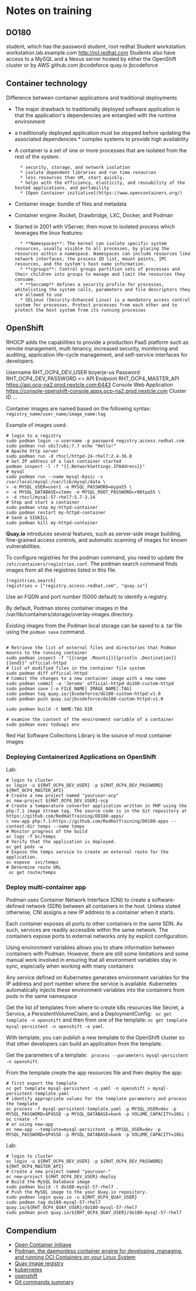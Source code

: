 # Notes on training

## DO180 

student, which has the password student, root redhat
Student workstation: workstation.lab.example.com
http://rol.redhat.com
Students also have access to a MySQL and a Nexus server hosted by either the OpenShift cluster or by AWS
github.com jbcodeforce
quay.io jbcodeforce

## Container technology

Difference between container applications and traditional deployments

* The major drawback to traditionally deployed software application is that the application's dependencies are entangled with the runtime environment
* a traditionally deployed application must be stopped before updating the associated dependencies
        * complex systems to provide high availability 
* A container is a set of one or more processes that are isolated from the rest of the system. 

        * security, storage, and network isolation
        * isolate dependent libraries and run time resources
        * less resources than VM, start quickly.
        * helps with the efficiency, elasticity, and reusability of the hosted applications, and portability
        * [Open Container initiative](https://www.opencontainers.org/)
* Container image: bundle of files and metadata
* Container engine: Rocket, Drawbridge, LXC, Docker, and Podman

* Started in 2001 with VServer, then move to isolated process which leverages the linux features:

        * **Namespaces**: The kernel can isolate specific system resources, usually visible to all processes, by placing the resources within a namespace. Namespaces can include resources like network interfaces, the process ID list, mount points, IPC resources, and the system's host name information.
        * **cgroups**: Control groups partition sets of processes and their children into groups to manage and limit the resources they consume.
        * **Seccomp** defines a security profile for processes, whitelisting the system calls, parameters and file descriptors they are allowed to use
        * SELinux (Security-Enhanced Linux) is a mandatory access control system for processes. Protect processes from each other and to protect the host system from its running processes

## OpenShift

RHOCP adds the capabilities to provide a production PaaS platform such as remote management, multi tenancy, increased security, monitoring and auditing, application life-cycle management, and self-service interfaces for developers.

Username	RHT_OCP4_DEV_USER	boyerje-us
Password	RHT_OCP4_DEV_PASSWORD	<>
API Endpoint	RHT_OCP4_MASTER_API	https://api.ocp-na2.prod.nextcle.com:6443
Console Web Application		https://console-openshift-console.apps.ocp-na2.prod.nextcle.com
Cluster ID ...

Container images are named based on the following syntax: `registry_name/user_name/image_name:tag`

Example of images used:

```shell
# login to a registry
sudo podman login -u username -p password registry.access.redhat.com
sudo podman run ubi7/ubi:7.7 echo "Hello!"
# Apache http server
sudo podman run -d rhscl/httpd-24-rhel7:2.4-36.8
# Get IP address of a last container started
podman inspect -l -f "{{.NetworkSettings.IPAddress}}" 
# mysql
sudo podman run --name mysql-basic -v /var/local/mysql:/var/lib/mysql/data \
> -e MYSQL_USER=user1 -e MYSQL_PASSWORD=mypa55 \
> -e MYSQL_DATABASE=items -e MYSQL_ROOT_PASSWORD=r00tpa55 \
> -d rhscl/mysql-57-rhel7:5.7-3.14
# Stop and start a container
sudo podman stop my-httpd-container
sudo podman restart my-httpd-container
# Send a SIGKILL
sudo podman kill my-httpd-container
```

**Quay.io** introduces several features, such as server-side image building, fine-grained access controls, and automatic scanning of images for known vulnerabilities.

To configure registries for the podman command, you need to update the `/etc/containers/registries.conf`. The podman search command finds images from all the registries listed in this file.

```
[registries.search]
registries = ["registry.access.redhat.com", "quay.io"]
```

Use an FQDN and port number (5000 default) to identify a registry. 

By default, Podman stores container images in the /var/lib/containers/storage/overlay-images directory.

Existing images from the Podman local storage can be saved to a .tar file using the `podman save` command.

```shell

# Retrieve the list of external files and directories that Podman mounts to the running container
sudo podman inspect -f "{{range .Mounts}}{{println .Destination}}{{end}}" official-httpd
# list of modified files in the container file system
sudo podman diff official-httpd
# Commit the changes to a new container image with a new name
sudo podman commit -a 'Jerome' official-httpd do180-custom-httpd
sudo podman save [-o FILE_NAME] IMAGE_NAME[:TAG]
sudo podman tag quay.io/jbcodeforce/do180-custom-httpd:v1.0
sudo podman push quay.io/jbcodeforce/do180-custom-httpd:v1.0

sudo podman build -t NAME:TAG DIR

# examine the content of the environment variable of a container
sudo podman exec todoapi env
```

Red Hat Software Collections Library  is the source of most container images

### Deploying Containerized Applications on OpenShift

Lab:

```shell
# login to cluster 
oc login -u ${RHT_OCP4_DEV_USER} -p ${RHT_OCP4_DEV_PASSWORD} ${RHT_OCP4_MASTER_API}
# Create a new project named "youruser-ocp"
oc new-project ${RHT_OCP4_DEV_USER}-ocp
# Create a temperature converter application written in PHP using the php:7.1 image stream tag. The source code is in the Git repository at https://github.com/RedHatTraining/DO180-apps/
c new-app php:7.1~https://github.com/RedHatTraining/DO180-apps --context-dir temps --name temps
# Monitor progress of the build
oc logs -f bc/temps
# Verify that the application is deployed.
oc get pods -w
# Expose the temps service to create an external route for the application.
oc expose  svc/temps
# Determine route URL
 oc get route/temps
```

### Deploy multi-container app

Podman uses Container Network Interface (CNI) to create a software-defined network (SDN) between all containers in the host. Unless stated otherwise, CNI assigns a new IP address to a container when it starts.

Each container exposes all ports to other containers in the same SDN. As such, services are readily accessible within the same network. The containers expose ports to external networks only by explicit configuration.

Using environment variables allows you to share information between containers with Podman. However, there are still some limitations and some manual work involved in ensuring that all environment variables stay in sync, especially when working with many containers

Any service defined on Kubernetes generates environment variables for the IP address and port number where the service is available. Kubernetes automatically injects these environment variables into the containers from pods in the same namespace

Get the list of templates from where to create k8s resources like Secret, a Service, a PersistentVolumeClaim, and a DeploymentConfig: ` oc get template -n openshift` and then from one of the template: `oc get template mysql-persistent -n openshift -o yaml`.

With template, you can publish a new template to the OpenShift cluster so that other developers can build an application from the template.

Get the parameters of a template: ` process --parameters mysql-persistent -n openshift`.

From the template create the app resources file and then deploy the app:

```shell
# first export the template
oc get template mysql-persistent -o yaml -n openshift > mysql-persistent-template.yaml
# identify appropriate values for the template parameters and process the template
oc process -f mysql-persistent-template.yaml -p MYSQL_USER=dev -p MYSQL_PASSWORD=$P4SSD -p MYSQL_DATABASE=bank -p VOLUME_CAPACITY=10Gi | oc create -f -
# or using new-app
oc new-app --template=mysql-persistent -p MYSQL_USER=dev -p MYSQL_PASSWORD=$P4SSD -p MYSQL_DATABASE=bank -p VOLUME_CAPACITY=10Gi
```

Lab:

```shell
# login to cluster 
oc login -u ${RHT_OCP4_DEV_USER} -p ${RHT_OCP4_DEV_PASSWORD} ${RHT_OCP4_MASTER_API}
# Create a new project named "youruser-"
oc new-project ${RHT_OCP4_DEV_USER}-deploy
# Build the MySQL Database image
sudo podman build -t do180-mysql-57-rhel7 .
# Push the MySQL image to the your Quay.io repository.
sudo podman login quay.io -u ${RHT_OCP4_QUAY_USER}
sudo podman tag do180-mysql-57-rhel7 quay.io/${RHT_OCP4_QUAY_USER}/do180-mysql-57-rhel7
sudo podman push quay.io/${RHT_OCP4_QUAY_USER}/do180-mysql-57-rhel7
```
## Compendium

* [Open Container initiave](https://www.opencontainers.org/)
* [Podman, the daemonless container engine for developing, managing, and running OCI Containers on your Linux System](https://podman.io/)
* [Quay image registry](https://quay.io)
* [kubernetes](https://kubernetes.io/)
* [openshift](https://www.openshift.com/)
* [Git commands summary](https://rol.redhat.com/rol/app/apd.html)
